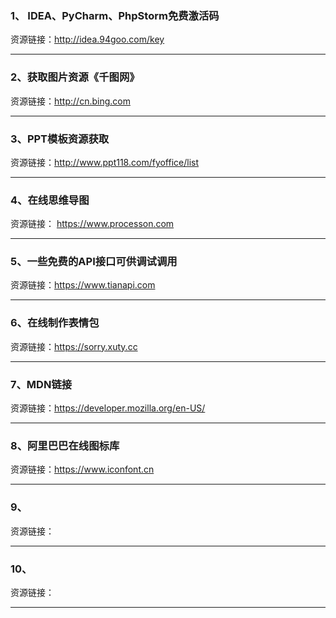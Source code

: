 ### 1、 IDEA、PyCharm、PhpStorm免费激活码
资源链接：http://idea.94goo.com/key
 ***
### 2、获取图片资源《千图网》
资源链接：http://cn.bing.com
 ***
### 3、PPT模板资源获取
资源链接：http://www.ppt118.com/fyoffice/list
  ***
### 4、在线思维导图
 资源链接： https://www.processon.com
 ***
### 5、一些免费的API接口可供调试调用
资源链接：https://www.tianapi.com
 ***
### 6、在线制作表情包
资源链接：https://sorry.xuty.cc
 ***
### 7、MDN链接
资源链接：https://developer.mozilla.org/en-US/
 ***
### 8、阿里巴巴在线图标库
资源链接：https://www.iconfont.cn
 ***
### 9、
资源链接：
 ***
### 10、
资源链接：
 ***
